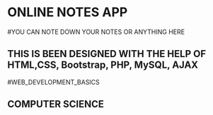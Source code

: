 <h1>ONLINE NOTES APP</h1>

#YOU CAN NOTE DOWN YOUR NOTES OR ANYTHING HERE

<h2>THIS IS BEEN DESIGNED WITH THE HELP OF HTML,CSS, Bootstrap, PHP, MySQL, AJAX</h2>

#WEB_DEVELOPMENT_BASICS

<h2>COMPUTER SCIENCE</h2>
